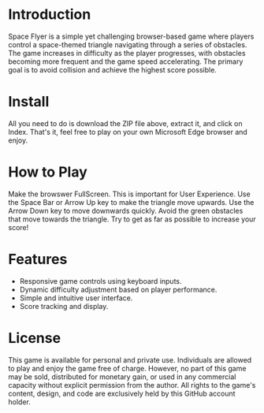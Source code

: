 # Introduction
Space Flyer is a simple yet challenging browser-based game where players control a space-themed triangle navigating through a series of obstacles. The game increases in difficulty as the player progresses, with obstacles becoming more frequent and the game speed accelerating. The primary goal is to avoid collision and achieve the highest score possible.

# Install

All you need to do is download the ZIP file above, extract it, and click on Index. That's it, feel free to play on your own Microsoft Edge browser and enjoy.

# How to Play
Make the browswer FullScreen. This is important for User Experience. 
Use the Space Bar or Arrow Up key to make the triangle move upwards.
Use the Arrow Down key to move downwards quickly.
Avoid the green obstacles that move towards the triangle.
Try to get as far as possible to increase your score!

# Features
- Responsive game controls using keyboard inputs.
- Dynamic difficulty adjustment based on player performance.
- Simple and intuitive user interface.
- Score tracking and display.

# License 
This game is available for personal and private use. Individuals are allowed to play and enjoy the game free of charge. However, no part of this game may be sold, distributed for monetary gain, or used in any commercial capacity without explicit permission from the author. All rights to the game's content, design, and code are exclusively held by this GitHub account holder.
